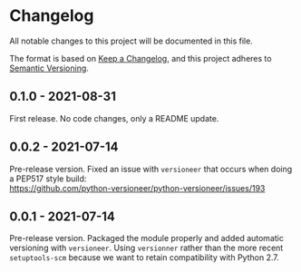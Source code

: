# Changelog
All notable changes to this project will be documented in this file.

The format is based on [Keep a Changelog](https://keepachangelog.com/en/1.0.0/),
and this project adheres to [Semantic Versioning](https://semver.org/spec/v2.0.0.html).


## 0.1.0 - 2021-08-31

First release. No code changes, only a README update.


## 0.0.2 - 2021-07-14

Pre-release version. Fixed an issue with `versioneer` that occurs when doing a PEP517 style build:  
https://github.com/python-versioneer/python-versioneer/issues/193


## 0.0.1 - 2021-07-14

Pre-release version. Packaged the module properly and added automatic versioning with `versioneer`. Using `versionner` rather than the more recent `setuptools-scm` because we want to retain compatibility with Python 2.7.